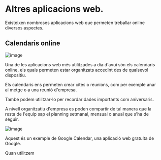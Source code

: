 # Altres aplicacions web.

Existeixen nombroses aplicacions web que permeten treballar online diversos aspectes.

## Calendaris online

![image](https://github.com/XaSaFa/MP08-23-24/assets/110727546/0eae5989-2344-45fb-8c17-b89dbfef78b9)

Una de les aplicacions web més utilitzades a dia d'avui són els calendaris online, els quals permeten estar organitzats accedint des de qualsevol dispositiu.

Els calendaris ens permeten crear cites o reunions, com per exemple anar al metge o a una reunió d'empresa.

També podem utilitzar-lo per recordar dades importants com aniversaris.

A nivell organitzatiu d'empresa es poden compartir de tal manera que la resta de l'equip sap el planning setmanal, mensual o anual que s'ha de seguir.

![image](https://github.com/XaSaFa/MP08-23-24/assets/110727546/fa9bba5e-a232-4a04-b424-794f7f7fe3eb)

Aquest és un exemple de Google Calendar, una aplicació web gratuita de Google.

Quan utilitzem 
